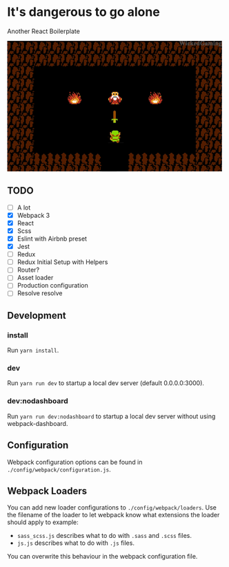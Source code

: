 # It's dangerous to go alone
Another React Boilerplate

![its-dangerous-to-go-alone](its-dangerous-to-go-alone.gif)

## TODO
- [ ] A lot
- [x] Webpack 3
- [x] React
- [x] Scss
- [x] Eslint with Airbnb preset
- [x] Jest
- [ ] Redux
- [ ] Redux Initial Setup with Helpers
- [ ] Router?
- [ ] Asset loader
- [ ] Production configuration
- [ ] Resolve resolve

## Development

### install
Run `yarn install`.

### dev
Run `yarn run dev` to startup a local dev server (default 0.0.0.0:3000).

### dev:nodashboard
Run `yarn run dev:nodashboard` to startup a local dev server without using webpack-dashboard.


## Configuration
Webpack configuration options can be found in `./config/webpack/configuration.js`.

## Webpack Loaders
You can add new loader configurations to `./config/webpack/loaders`.
Use the filename of the loader to let webpack know what extensions the loader should apply to
example:
- `sass_scss.js` describes what to do with `.sass` and `.scss` files.
- `js.js` describes what to do with `.js` files.

You can overwrite this behaviour in the webpack configuration file.

